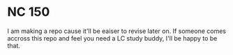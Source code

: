 # NC 150

I am making a repo cause it'll be eaiser to revise later on.
If someone comes accross this repo and feel you need a LC study buddy, I'll be happy to be that.
